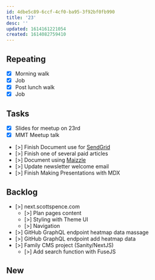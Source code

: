 ```yaml
---
id: 4dbe5c89-6ccf-4cf0-ba95-3f92bf0fb990
title: '23'
desc: ''
updated: 1614161221054
created: 1614082759410
---
```


## Repeating

- [x] Morning walk
- [x] Job
- [x] Post lunch walk
- [x] Job

## Tasks

- [x] Slides for meetup on 23rd
- [x] MMT Meetup talk
- [>] Finish Document use for [SendGrid]
- [>] Finish one of several paid articles
- [>] Document using [Maizzle]
- [>] Update newsletter welcome email
- [>] Finish Making Presentations with MDX

## Backlog

- [>] next.scottspence.com
  - [>] Plan pages content
  - [>] Styling with Theme UI
  - [>] Navigation
- [>] GitHub GraphQL endpoint heatmap data massage
- [>] GitHub GraphQL endpoint add heatmap data
- [>] Family CMS project (Sanity/NextJS)
  - [>] Add search function with FuseJS

## New

<!-- Links -->

[maizzle]: https://maizzle.com/
[sendgrid]: https://app.sendgrid.com

